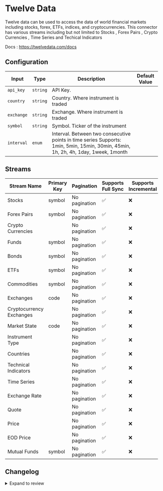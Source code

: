 # Twelve Data
Twelve data can be used to access the data of world financial markets including stocks, forex, ETFs, indices, and cryptocurrencies.
This connector has various streams including but not limited to Stocks , Forex Pairs , Crypto Currencies , Time Series and Techical Indicators

Docs : https://twelvedata.com/docs

## Configuration

| Input | Type | Description | Default Value |
|-------|------|-------------|---------------|
| `api_key` | `string` | API Key.  |  |
| `country` | `string` | Country. Where instrument is traded |  |
| `exchange` | `string` | Exchange. Where instrument is traded |  |
| `symbol` | `string` | Symbol. Ticker of the instrument |  |
| `interval` | `enum` | Interval. Between two consecutive points in time series Supports: 1min, 5min, 15min, 30min, 45min, 1h, 2h, 4h, 1day, 1week, 1month |  |

## Streams
| Stream Name | Primary Key | Pagination | Supports Full Sync | Supports Incremental |
|-------------|-------------|------------|---------------------|----------------------|
| Stocks | symbol | No pagination | ✅ |  ❌  |
| Forex Pairs | symbol | No pagination | ✅ |  ❌  |
| Crypto Currencies |  | No pagination | ✅ |  ❌  |
| Funds | symbol | No pagination | ✅ |  ❌  |
| Bonds | symbol | No pagination | ✅ |  ❌  |
| ETFs | symbol | No pagination | ✅ |  ❌  |
| Commodities | symbol | No pagination | ✅ |  ❌  |
| Exchanges | code | No pagination | ✅ |  ❌  |
| Cryptocurrency Exchanges |  | No pagination | ✅ |  ❌  |
| Market State | code | No pagination | ✅ |  ❌  |
| Instrument Type |  | No pagination | ✅ |  ❌  |
| Countries |  | No pagination | ✅ |  ❌  |
| Technical Indicators |  | No pagination | ✅ |  ❌  |
| Time Series |  | No pagination | ✅ |  ❌  |
| Exchange Rate |  | No pagination | ✅ |  ❌  |
| Quote |  | No pagination | ✅ |  ❌  |
| Price |  | No pagination | ✅ |  ❌  |
| EOD Price |  | No pagination | ✅ |  ❌  |
| Mutual Funds | symbol | No pagination | ✅ |  ❌  |

## Changelog

<details>
  <summary>Expand to review</summary>

| Version          | Date              | Pull Request | Subject        |
|------------------|-------------------|--------------|----------------|
| 0.0.39 | 2025-10-29 | [68885](https://github.com/airbytehq/airbyte/pull/68885) | Update dependencies |
| 0.0.38 | 2025-10-21 | [68557](https://github.com/airbytehq/airbyte/pull/68557) | Update dependencies |
| 0.0.37 | 2025-10-14 | [67866](https://github.com/airbytehq/airbyte/pull/67866) | Update dependencies |
| 0.0.36 | 2025-10-07 | [67508](https://github.com/airbytehq/airbyte/pull/67508) | Update dependencies |
| 0.0.35 | 2025-09-30 | [66836](https://github.com/airbytehq/airbyte/pull/66836) | Update dependencies |
| 0.0.34 | 2025-09-23 | [66605](https://github.com/airbytehq/airbyte/pull/66605) | Update dependencies |
| 0.0.33 | 2025-09-09 | [65740](https://github.com/airbytehq/airbyte/pull/65740) | Update dependencies |
| 0.0.32 | 2025-08-24 | [65463](https://github.com/airbytehq/airbyte/pull/65463) | Update dependencies |
| 0.0.31 | 2025-08-09 | [64841](https://github.com/airbytehq/airbyte/pull/64841) | Update dependencies |
| 0.0.30 | 2025-08-02 | [64397](https://github.com/airbytehq/airbyte/pull/64397) | Update dependencies |
| 0.0.29 | 2025-07-26 | [64085](https://github.com/airbytehq/airbyte/pull/64085) | Update dependencies |
| 0.0.28 | 2025-07-20 | [63686](https://github.com/airbytehq/airbyte/pull/63686) | Update dependencies |
| 0.0.27 | 2025-07-12 | [63197](https://github.com/airbytehq/airbyte/pull/63197) | Update dependencies |
| 0.0.26 | 2025-07-05 | [62711](https://github.com/airbytehq/airbyte/pull/62711) | Update dependencies |
| 0.0.25 | 2025-06-28 | [62248](https://github.com/airbytehq/airbyte/pull/62248) | Update dependencies |
| 0.0.24 | 2025-06-21 | [61771](https://github.com/airbytehq/airbyte/pull/61771) | Update dependencies |
| 0.0.23 | 2025-06-15 | [60463](https://github.com/airbytehq/airbyte/pull/60463) | Update dependencies |
| 0.0.22 | 2025-05-10 | [60080](https://github.com/airbytehq/airbyte/pull/60080) | Update dependencies |
| 0.0.21 | 2025-05-04 | [59639](https://github.com/airbytehq/airbyte/pull/59639) | Update dependencies |
| 0.0.20 | 2025-04-27 | [59031](https://github.com/airbytehq/airbyte/pull/59031) | Update dependencies |
| 0.0.19 | 2025-04-19 | [58418](https://github.com/airbytehq/airbyte/pull/58418) | Update dependencies |
| 0.0.18 | 2025-04-12 | [57983](https://github.com/airbytehq/airbyte/pull/57983) | Update dependencies |
| 0.0.17 | 2025-04-05 | [57422](https://github.com/airbytehq/airbyte/pull/57422) | Update dependencies |
| 0.0.16 | 2025-03-29 | [56856](https://github.com/airbytehq/airbyte/pull/56856) | Update dependencies |
| 0.0.15 | 2025-03-22 | [56292](https://github.com/airbytehq/airbyte/pull/56292) | Update dependencies |
| 0.0.14 | 2025-03-09 | [55647](https://github.com/airbytehq/airbyte/pull/55647) | Update dependencies |
| 0.0.13 | 2025-03-01 | [54496](https://github.com/airbytehq/airbyte/pull/54496) | Update dependencies |
| 0.0.12 | 2025-02-15 | [54043](https://github.com/airbytehq/airbyte/pull/54043) | Update dependencies |
| 0.0.11 | 2025-02-08 | [53575](https://github.com/airbytehq/airbyte/pull/53575) | Update dependencies |
| 0.0.10 | 2025-02-01 | [52439](https://github.com/airbytehq/airbyte/pull/52439) | Update dependencies |
| 0.0.9 | 2025-01-18 | [52010](https://github.com/airbytehq/airbyte/pull/52010) | Update dependencies |
| 0.0.8 | 2025-01-11 | [51444](https://github.com/airbytehq/airbyte/pull/51444) | Update dependencies |
| 0.0.7 | 2024-12-28 | [50808](https://github.com/airbytehq/airbyte/pull/50808) | Update dependencies |
| 0.0.6 | 2024-12-21 | [50328](https://github.com/airbytehq/airbyte/pull/50328) | Update dependencies |
| 0.0.5 | 2024-12-14 | [49744](https://github.com/airbytehq/airbyte/pull/49744) | Update dependencies |
| 0.0.4 | 2024-12-12 | [49395](https://github.com/airbytehq/airbyte/pull/49395) | Update dependencies |
| 0.0.3 | 2024-12-11 | [49112](https://github.com/airbytehq/airbyte/pull/49112) | Starting with this version, the Docker image is now rootless. Please note that this and future versions will not be compatible with Airbyte versions earlier than 0.64 |
| 0.0.2 | 2024-11-04 | [48167](https://github.com/airbytehq/airbyte/pull/48167) | Update dependencies |
| 0.0.1 | 2024-10-20 | | Initial release by [@ombhardwajj](https://github.com/ombhardwajj) via Connector Builder |

</details>
